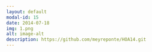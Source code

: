 ```yaml
---
layout: default
modal-id: 15
date: 2014-07-18
img: 1.png
alt: image-alt
description: https://github.com/meyreponte/HOA14.git
---
```

